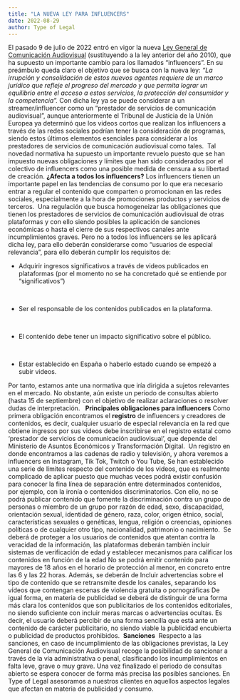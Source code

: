 ```yaml
---
title: "LA NUEVA LEY PARA INFLUENCERS"
date: 2022-08-29
author: Type of Legal
---
```


El pasado 9 de julio de 2022 entró en vigor la nueva [Ley General de Comunicación Audiovisual](https://www.boe.es/diario_boe/txt.php?id=BOE-A-2022-11311) (sustituyendo a la ley anterior del año 2010), que ha supuesto un importante cambio para los llamados “influencers”. En su preámbulo queda claro el objetivo que se busca con la nueva ley: _“La irrupción y consolidación de estos nuevos agentes requiere de un marco jurídico que refleje el progreso del mercado y que permita lograr un equilibrio entre el acceso a estos servicios, la protección del consumidor y la competencia”._ Con dicha ley ya se puede considerar a un streamer/influencer como un “prestador de servicios de comunicación audiovisual”, aunque anteriormente el Tribunal de Justicia de la Unión Europea ya determinó que los videos cortos que realizan los influencers a través de las redes sociales podrían tener la consideración de programas, siendo estos últimos elementos esenciales para considerar a los prestadores de servicios de comunicación audiovisual como tales.  Tal novedad normativa ha supuesto un importante revuelo puesto que se han impuesto nuevas obligaciones y límites que han sido considerados por el colectivo de influencers como una posible medida de censura a su libertad de creación. **¿Afecta a todos los influencers?** Los influencers tienen un importante papel en las tendencias de consumo por lo que era necesario entrar a regular el contenido que comparten o promocionan en las redes sociales, especialmente a la hora de promociones productos y servicios de terceros.  Una regulación que busca homogeneizar las obligaciones que tienen los prestadores de servicios de comunicación audiovisual de otras plataformas y con ello siendo posibles la aplicación de sanciones económicas o hasta el cierre de sus respectivos canales ante incumplimientos graves. Pero no a todos los influencers se les aplicará dicha ley, para ello deberán considerarse como “usuarios de especial relevancia”, para ello deberán cumplir los requisitos de:   

*   Adquirir ingresos significativos a través de videos publicados en plataformas (por el momento no se ha concretado qué se entiende por “significativos”)

 

*   Ser el responsable de los contenidos publicados en la plataforma.

 

*   El contenido debe tener un impacto significativo sobre el público.

 

*   Estar establecido en España o haberlo estado cuando se empezó a subir videos.

Por tanto, estamos ante una normativa que iría dirigida a sujetos relevantes en el mercado. No obstante, aún existe un periodo de consultas abierto (hasta 15 de septiembre) con el objetivo de realizar aclaraciones o resolver dudas de interpretación.   **Principales obligaciones para influencers** Como primera obligación encontramos el **registro** de influencers y creadores de contenidos, es decir, cualquier usuario de especial relevancia en la red que obtiene ingresos por sus videos debe inscribirse en el registro estatal como ‘prestador de servicios de comunicación audiovisual’, que depende del Ministerio de Asuntos Económicos y Transformación Digital.  Un registro en donde encontramos a las cadenas de radio y televisión, y ahora veremos a influencers en Instagram, Tik Tok, Twitch o You Tube, Se han establecido una serie de límites respecto del contenido de los videos, que es realmente complicado de aplicar puesto que muchas veces podrá existir confusión para conocer la fina línea de separación entre determinados contenidos, por ejemplo, con la ironía o contenidos discriminatorios. Con ello, no se podrá publicar contenido que fomente la discriminación contra un grupo de personas o miembro de un grupo por razón de edad, sexo, discapacidad, orientación sexual, identidad de género, raza, color, origen étnico, social, características sexuales o genéticas, lengua, religión o creencias, opiniones políticas o de cualquier otro tipo, nacionalidad, patrimonio o nacimiento.  Se deberá de proteger a los usuarios de contenidos que atentan contra la veracidad de la información, las plataformas deberán también incluir sistemas de verificación de edad y establecer mecanismos para calificar los contenidos en función de la edad No se podrá emitir contenido para mayores de 18 años en el horario de protección al menor, en concreto entre las 6 y las 22 horas. Además, se deberán de Incluir advertencias sobre el tipo de contenido que se retransmite desde los canales, separando los vídeos que contengan escenas de violencia gratuita o pornográficas De igual forma, en materia de publicidad se deberá de distinguir de una forma más clara los contenidos que son publicitarios de los contenidos editoriales, no siendo suficiente con incluir meras marcas o advertencias ocultas. Es decir, el usuario deberá percibir de una forma sencilla que está ante un contenido de carácter publicitario, no siendo viable la publicidad encubierta o publicidad de productos prohibidos.  **Sanciones**  Respecto a las sanciones, en caso de incumplimiento de las obligaciones previstas, la Ley General de Comunicación Audiovisual recoge la posibilidad de sancionar a través de la vía administrativa o penal, clasificando los incumplimientos en falta leve, grave o muy grave. Una vez finalizado el periodo de consultas abierto se espera conocer de forma más precisa las posibles sanciones. En Type of Legal asesoramos a nuestros clientes en aquellos aspectos legales que afectan en materia de publicidad y consumo.
